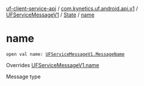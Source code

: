 [uf-client-service-api](../../../index.md) / [com.kynetics.uf.android.api.v1](../../index.md) / [UFServiceMessageV1](../index.md) / [State](index.md) / [name](./name.md)

# name

`open val name: `[`UFServiceMessageV1.MessageName`](../-message-name/index.md)

Overrides [UFServiceMessageV1.name](../name.md)

Message type

